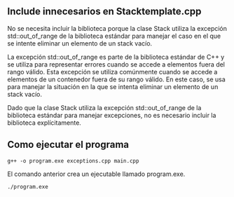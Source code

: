 ## Include innecesarios en Stacktemplate.cpp

No se necesita incluir la biblioteca <exceptions> porque la clase Stack utiliza la excepción std::out_of_range de la biblioteca estándar para manejar el caso en el que se intente eliminar un elemento de un stack vacío.

La excepción std::out_of_range es parte de la biblioteca estándar de C++ y se utiliza para representar errores cuando se accede a elementos fuera del rango válido. Esta excepción se utiliza comúnmente cuando se accede a elementos de un contenedor fuera de su rango válido. En este caso, se usa para manejar la situación en la que se intenta eliminar un elemento de un stack vacío.

Dado que la clase Stack utiliza la excepción std::out_of_range de la biblioteca estándar para manejar excepciones, no es necesario incluir la biblioteca <exceptions> explícitamente.
  
 ## Como ejecutar el programa

```console 
g++ -o program.exe exceptions.cpp main.cpp
```

El comando anterior crea un ejecutable llamado program.exe.

```console 
./program.exe
```
